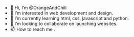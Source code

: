 - 👋 Hi, I’m @OrangeAndChili
- 👀 I’m interested in web development and design.
- 🌱 I’m currently learning html, css, javascript and python.
- 💞️ I’m looking to collaborate on launching websites.
- 📫 How to reach me .

<!---
OrangeAndChili/OrangeAndChili is a ✨ special ✨ repository because its `README.md` (this file) appears on your GitHub profile.
You can click the Preview link to take a look at your changes.
--->
